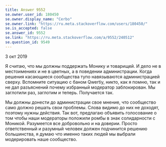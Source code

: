 ```yaml
---
title: Answer 9552
se.owner.user_id: 180450
se.owner.display_name: "Cerbo"
se.owner.link: "https://ru.meta.stackoverflow.com/users/180450/"
se.is_accepted: false
se.answer_id: 9552
se.link: "https://ru.meta.stackoverflow.com/a/9552/240512"
se.question_id: 9549
---
```


3 окт 2019

 Я считаю, что мы должны поддержать Монику и товарищей. И дело не в
 местоимениях и не в цветных, а в поведении администрации. Когда
 решения касающиеся сообщества тупо навязываются администрацией сверху.
 Вспомните ситуацию с баном Qwertiy, никто, как я помню, так и не дал
 разъяснений почему избранный модератор заблокирован. Мы заглотили раз,
 заглотим и теперь. Получается так.
 
 Мы должны донести до администрации свое мнение, что сообщество само
 должно решать свои проблемы. Слова видимо до них не доходят, поэтому
 нужны действия. Так вот, предлагаю объявить голосование о том чтобы
 наши модераторы положили ромбы в знак солидарности с Моникой.
 Разумеется все добровольно и на доверии. Просто ответственный и
 разумный человек должен подчинится решению большинства, я думаю что
 именно таких людей мы выбрали модерировать наше сообщество.